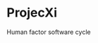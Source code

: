 # ProjecXi
Human factor software cycle

<!-- 
Login credential
hf@flinders.com
Password@1

MFA confirmation page
only skip now option functionality for now

 -->


